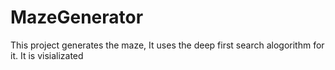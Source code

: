 MazeGenerator
=============

This project generates the maze, It uses the deep first search alogorithm for it. It is visializated
